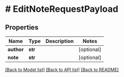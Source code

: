 # # EditNoteRequestPayload


## Properties 


Name | Type | Description | Notes
------------ | ------------- | ------------- | -------------
**author**| **str** |   | [optional]
**note**| **str** |   | [optional]


[[Back to Model list]](../../README.md#models) [[Back to API list]](../../README.md#endpoints) [[Back to README]](../../README.md)

